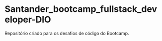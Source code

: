 # Santander_bootcamp_fullstack_developer-DIO
Repositório criado para os desafios de código do Bootcamp.
